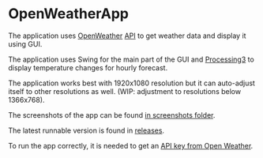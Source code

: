 # OpenWeatherApp

The application uses [OpenWeather](https://openweathermap.org/) [API](https://openweathermap.org/api) to get weather data and display it using GUI.

The application uses Swing for the main part of the GUI and [Processing3](https://processing.org/) to display temperature changes for hourly forecast.

The application works best with 1920x1080 resolution but it can auto-adjust itself to other resolutions as well. (WIP: adjustment to resolutions below 1366x768).

The screenshots of the app can be found [in screenshots folder](https://github.com/YuryMalyshev/OpenWeatherApp).

The latest runnable version is found in [releases](https://github.com/YuryMalyshev/OpenWeatherApp/releases/latest).

To run the app correctly, it is needed to get an [API key from Open Weather](https://home.openweathermap.org/api_keys).
